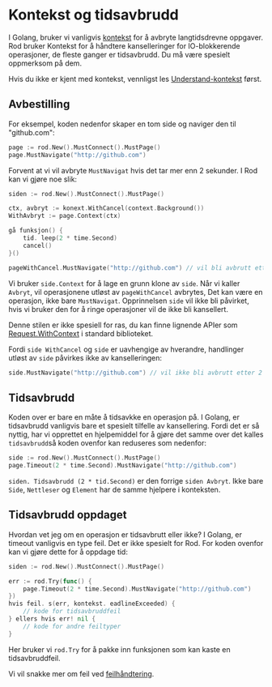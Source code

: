 # Kontekst og tidsavbrudd

I Golang, bruker vi vanligvis [kontekst](https://golang.org/pkg/context/) for å avbryte langtidsdrevne oppgaver. Rod bruker Kontekst for å håndtere kanselleringer for IO-blokkerende operasjoner, de fleste ganger er tidsavbrudd. Du må være spesielt oppmerksom på dem.

Hvis du ikke er kjent med kontekst, vennligst les [Understand-kontekst](understand-context.md) først.

## Avbestilling

For eksempel, koden nedenfor skaper en tom side og naviger den til "github.com":

```go
page := rod.New().MustConnect().MustPage()
page.MustNavigate("http://github.com")
```

Forvent at vi vil avbryte `MustNavigat` hvis det tar mer enn 2 sekunder. I Rod kan vi gjøre noe slik:

```go
siden := rod.New().MustConnect().MustPage()

ctx, avbryt := konext.WithCancel(context.Background())
WithAvbryt := page.Context(ctx)

gå funksjon() {
    tid. leep(2 * time.Second)
    cancel()
}()

pageWithCancel.MustNavigate("http://github.com") // vil bli avbrutt etter 2 sekunder
```

Vi bruker `side.Context` for å lage en grunn klone av `side`. Når vi kaller `Avbryt`, vil operasjonene utløst av `pageWithCancel` avbrytes, Det kan være en operasjon, ikke bare `MustNavigat`. Opprinnelsen `side` vil ikke bli påvirket, hvis vi bruker den for å ringe operasjoner vil de ikke bli kansellert.

Denne stilen er ikke spesiell for ras, du kan finne lignende APIer som [Request.WithContext](https://golang.org/pkg/net/http/#Request.WithContext) i standard biblioteket.

Fordi `side WithCancel` og `side` er uavhengige av hverandre, handlinger utløst av `side` påvirkes ikke av kanselleringen:

```go
side.MustNavigate("http://github.com") // vil ikke bli avbrutt etter 2 sekunder
```

## Tidsavbrudd

Koden over er bare en måte å tidsavkke en operasjon på. I Golang, er tidsavbrudd vanligvis bare et spesielt tilfelle av kansellering. Fordi det er så nyttig, har vi opprettet en hjelpemiddel for å gjøre det samme over det kalles `tidsavbrudd`så koden ovenfor kan reduseres som nedenfor:

```go
side := rod.New().MustConnect().MustPage()
page.Timeout(2 * time.Second).MustNavigate("http://github.com")
```

`siden. Tidsavbrudd (2 * tid.Second)` er den forrige `siden Avbryt`. Ikke bare `Side`, `Nettleser` og `Element` har de samme hjelpere i konteksten.

## Tidsavbrudd oppdaget

Hvordan vet jeg om en operasjon er tidsavbrutt eller ikke? I Golang, er timeout vanligvis en type feil. Det er ikke spesielt for Rod. For koden ovenfor kan vi gjøre dette for å oppdage tid:

```go
siden := rod.New().MustConnect().MustPage()

err := rod.Try(func() {
    page.Timeout(2 * time.Second).MustNavigate("http://github.com")
})
hvis feil. s(err, kontekst. eadlineExceeded) {
    // kode for tidsavbruddfeil
} ellers hvis err! nil {
    // kode for andre feiltyper
}
```

Her bruker vi `rod.Try` for å pakke inn funksjonen som kan kaste en tidsavbruddfeil.

Vi vil snakke mer om feil ved [feilhåndtering](error-handling.md).
